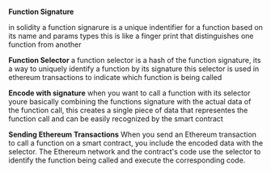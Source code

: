 **Function Signature**

in solidity a function signarure is a unique indentifier for a function  based on its name and params types this is like a finger print that distinguishes one function from another 


**Function Selector**
a function selector is a hash of the function signature, its a way to uniquely identify a function by its signature this selector is used in ethereum transactions to indicate which function is being called

**Encode with signature**
when you want to call a function with its selector youre basically combining the functions signature with the actual data of the function call, this creates a single piece of data that representes the function call and can be easily recognized by the smart contract

**Sending Ethereum Transactions**
When you send an Ethereum transaction to call a function on a smart contract, you include the encoded data with the selector. The Ethereum network and the contract's code use the selector to identify the function being called and execute the corresponding code.